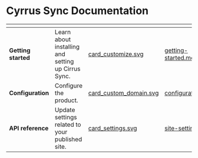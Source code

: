 # Cyrrus Sync Documentation

<table data-view="cards">
<thead>
<tr><th></th><th></th><th data-hidden data-card-cover data-type="files"></th><th data-hidden data-card-target data-type="content-ref"></th></tr></thead><tbody><tr><td><strong>Getting started</strong></td><td>Learn about installing and setting up Cirrus Sync.</td><td><a href="../.gitbook/assets/card_customize.svg">card_customize.svg</a></td><td><a href="/getting-started.md">getting-started.md</a></td></tr><tr><td><strong>Configuration</strong></td><td>Configure the product.</td><td><a href="../.gitbook/assets/card_custom_domain.svg">card_custom_domain.svg</a></td><td><a href="/configuration.md">configuration.md</a></td></tr><tr><td><strong>API reference</strong></td><td>Update settings related to your published site.</td><td><a href="../.gitbook/assets/card_settings.svg">card_settings.svg</a></td><td><a href="../publishing-documentation/site-settings.md">site-settings.md</a></td></tr></tbody></table>